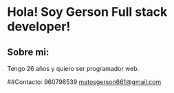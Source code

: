 # Hola! Soy Gerson Full stack developer!

## Sobre mi: 
Tengo 26 años y quiero ser programador web.

##Contacto: 
960798539
matosgerson661@gmail.com